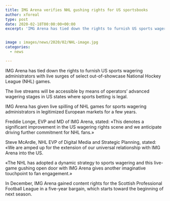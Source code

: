 ```yaml
---
title: IMG Arena verifies NHL gushing rights for US sportsbooks
author: xforeal 
type: post
date: 2020-02-18T00:00:00+00:00
excerpt: 'IMG Arena has tied down the rights to furnish US sports wagering administrators with live surges of select out-of-advertise National Hockey League (NHL) games '


image : images/news/2020/02/NHL-image.jpg
categories:
  - news

---
```

<span style="font-weight: 400;">IMG Arena has tied down the rights to furnish US sports wagering administrators with live surges of select out-of-showcase National Hockey League (NHL) games.</span>

<span style="font-weight: 400;">The live streams will be accessible by means of operators&rsquo; advanced wagering stages in US states where sports betting is legal.&nbsp;</span>

<span style="font-weight: 400;">IMG Arena has given live spilling of NHL games for sports wagering administrators in legitimized European markets for a few years.</span>

<span style="font-weight: 400;">Freddie Longe, EVP and MD of IMG Arena, stated: &#171;This denotes a significant improvement in the US wagering rights scene and we anticipate driving further commitment for NHL fans.&#187;</span>

<span style="font-weight: 400;">Steve McArdle, NHL EVP of Digital Media and Strategic Planning, stated: &#171;We are amped up for the extension of our universal relationship with IMG Arena into the US.</span>

<span style="font-weight: 400;">&#171;The NHL has adopted a dynamic strategy to sports wagering and this live-game gushing open door with IMG Arena gives another imaginative touchpoint to fan engagement.&#187;</span>

<span style="font-weight: 400;">In December, IMG Arena gained content rights for the Scottish Professional Football League in a five-year bargain, which starts toward the beginning of next season.</span>